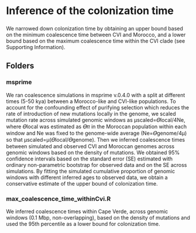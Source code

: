 ###
#	Inference of the colonization time
###

We narrowed down colonization time by obtaining an upper bound based on the minimum coalescence time between CVI and Morocco, and a lower bound based on the maximum coalescence time within the CVI clade (see Supporting Information). 

###

## Folders

### msprime 

We ran coalescence simulations in msprime v.0.4.0 with a split at different times (5-50 kya) between a Morocco-like and CVI-like populations. To account for the confounding effect of purifying selection which reduces the rate of introduction of new mutations locally in the genome, we scaled mutation rate across simulated genomic windows as μscaled=𝛳local/4Ne, where 𝛳local was estimated as 𝛳𝜋 in the Moroccan population within each window and Ne was fixed to the genome-wide average (Ne=𝛳genome/4μ) so that μscaled=μ(𝛳local/𝛳genome). Then we inferred coalescence times between simulated and observed CVI and Moroccan genomes across genomic windows based on the density of mutations. We obtained 95% confidence intervals based on the standard error (SE) estimated with ordinary non-parametric bootstrap for observed data and on the SE across simulations. By fitting the simulated cumulative proportion of genomic windows with different inferred ages to observed data, we obtain a conservative estimate of the upper bound of colonization time. 

### max_coalescence_time_withinCvi.R	

We inferred coalescence times within Cape Verde, across genomic windows (0.1 Mbp, non-overlapping), based on the density of mutations and used the 95th percentile as a lower bound for colonization time. 


